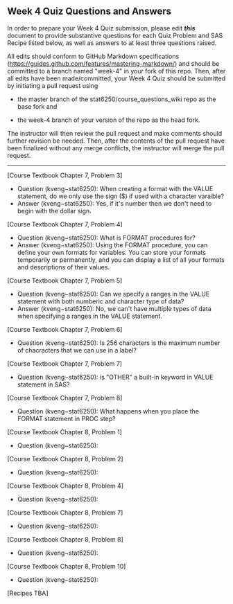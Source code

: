 ## Week 4 Quiz Questions and Answers

In order to prepare your Week 4 Quiz submission, please edit ***this*** document to provide substantive questions for each Quiz Problem and SAS Recipe listed below, as well as answers to at least three questions raised.

All edits should conform to GitHub Markdown specifications (https://guides.github.com/features/mastering-markdown/) and should be committed to a branch named "week-4" in your fork of this repo. Then, after all edits have been made/committed, your Week 4 Quiz should be submitted by initiating a pull request using

- the master branch of the stat6250/course_questions_wiki repo as the base fork and

- the week-4 branch of your version of the repo as the head fork.

The instructor will then review the pull request and make comments should further revision be needed. Then, after the contents of the pull request have been finalized without any merge conflicts, the instructor will merge the pull request.

********************************************************************************



[Course Textbook Chapter 7, Problem 3]
- Question (kveng−stat6250): When creating a format with the VALUE statement, do we only use the sign ($) if used with a character varaible? 
- Answer (kveng−stat6250): Yes, if it's number then we don't need to begin with the dollar sign.

[Course Textbook Chapter 7, Problem 4]
- Question (kveng−stat6250): What is FORMAT procedures for?
- Answer (kveng−stat6250): Using the FORMAT procedure, you can define your own formats for variables. You can store your formats temporarily or permanently, and you can display a list of all your formats and descriptions of their values.

[Course Textbook Chapter 7, Problem 5]
- Question (kveng−stat6250): Can we specify a ranges in the VALUE statement with both numberic and character type of data?
- Answer (kveng−stat6250): No, we can't have multiple types of data when specifying a ranges in the VALUE statement. 


[Course Textbook Chapter 7, Problem 6]
- Question (kveng−stat6250): Is 256 characters is the maximum number of chacracters that we can use in a  label?


[Course Textbook Chapter 7, Problem 7]
- Question (kveng−stat6250): is "OTHER" a built-in keyword in VALUE statement in SAS?


[Course Textbook Chapter 7, Problem 8]
- Question (kveng−stat6250): What happens when you place the FORMAT statement in PROC step?


[Course Textbook Chapter 8, Problem 1]
- Question (kveng−stat6250):


[Course Textbook Chapter 8, Problem 2]
- Question (kveng−stat6250):


[Course Textbook Chapter 8, Problem 4]
- Question (kveng−stat6250):


[Course Textbook Chapter 8, Problem 7]
- Question (kveng−stat6250):


[Course Textbook Chapter 8, Problem 8]
- Question (kveng−stat6250):


[Course Textbook Chapter 8, Problem 10]
- Question (kveng−stat6250):


[Recipes TBA]

